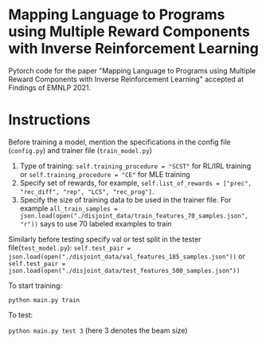 # Mapping Language to Programs using Multiple Reward Components with Inverse Reinforcement Learning

Pytorch code for the paper "Mapping Language to Programs using Multiple Reward Components with Inverse Reinforcement Learning" accepted at Findings of EMNLP 2021.

# Instructions

Before training a model, mention the specifications in the config file (`config.py`) and trainer file (`train_model.py`)
1. Type of training: `self.training_procedure = "SCST"` for RL/IRL training or `self.training_procedure = "CE"` for MLE training
2. Specify set of rewards, for example, `self.list_of_rewards = ["prec", "rec_diff", "rep", "LCS", "rec_prog"]`.
3. Specify the size of training data to be used in the trainer file. For example `all_train_samples = json.load(open("./disjoint_data/train_features_70_samples.json", "r"))` says to use 70 labeled examples to train 

Similarly before testing specify val or test split in the tester file(`test_model.py`):
`self.test_pair = json.load(open("./disjoint_data/val_features_185_samples.json"))` or `self.test_pair = json.load(open("./disjoint_data/test_features_500_samples.json"))`


To start training:

`python main.py train`

To test:

`python main.py test 3`
(here 3 denotes the beam size)
